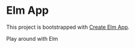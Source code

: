 # Elm App

This project is bootstrapped with [Create Elm App](https://github.com/halfzebra/create-elm-app).

Play around with Elm 

